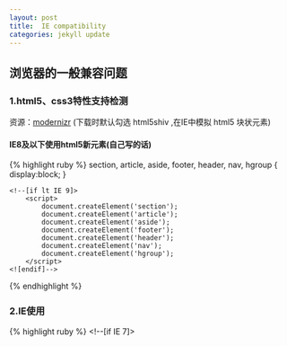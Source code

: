 ```yaml
---
layout: post
title:  IE compatibility
categories: jekyll update
---
```


## 浏览器的一般兼容问题 ##

### 1.html5、css3特性支持检测 ###

资源：[modernizr](http://modernizr.com/ "modernizr") (下载时默认勾选 html5shiv ,在IE中模拟 html5 块状元素)

#### IE8及以下使用html5新元素(自己写的话) ####

{% highlight ruby %}
    section, article, aside, footer, header, nav, hgroup {
        display:block;
    }

    <!--[if lt IE 9]>
        <script>
            document.createElement('section');
            document.createElement('article');
            document.createElement('aside');
            document.createElement('footer');
            document.createElement('header');
            document.createElement('nav');
            document.createElement('hgroup');
        </script>
    <![endif]-->
{% endhighlight %}

### 2.IE使用 ###

{% highlight ruby %}
    <!--[if IE 7]>
        <link href="...">
        <script>
            // ie7 单独样式只需加个 .ie7父类即可
            $(document.documentElement).addClass('ie7');

            // IE7及以下::after/:after伪对象无效
            $('.clearfix,.row').append('<h6 style="clear: both;"></h6>');

            // IE7及以下box-sizing: border-box 无效
            $('.row>[class*="col-"]').each(function (index, e){
                var the=$(this);
                if(the.parents('.hide').length){
                    return;
                }
                var borderLeft, paddingLeft, paddingRight, borderRight;
                borderLeft=(the.css('border-left') ? parseFloat(the.css('border-left')) : 0);
                paddingLeft=(the.css('padding-left') ? parseFloat(the.css('padding-left')) : 0);
                paddingRight=(the.css('padding-right') ? parseFloat(the.css('padding-right')) : 0);
                borderRight=(the.css('border-right') ? parseFloat(the.css('border-right')) : 0);
                var width=Math.floor(parseFloat(the.width())-borderLeft-paddingLeft-paddingRight-borderRight);
                if(width>200){
                    width--;
                }
                the.width(width);
            });
        </script>
    <![endif]-->

    <!--[if lt IE 8]>
        <script src="..."></script>
    <![endif]-->

    <!--[if gt IE 8]>
        <script src="..."></script>
    <![endif]-->

    <!--[if lte IE 8]>
        <script src="..."></script>
    <![endif]-->
    
    // 不通过脚本添加类的写法
    <!--[if IE 7]>    <html class="no-js lt-ie9 lt-ie8"> <![endif]-->
    <!--[if IE 8]>    <html class="no-js lt-ie9"> <![endif]-->
    <!--[if gt IE 8]><!-->
    <html class="no-js" lang="zh-CN">
    <!--<![endif]-->
{% endhighlight %}

### 3.IE下部分CSS3特性模拟 ###

资源：[css3pie](http://css3pie.com/ "css3pie")

使用：必须通过web服务器使用，本地直接测试无效。下载整个资源包后，在对应CSS3代码后直接用 [behavior](https://msdn.microsoft.com/en-us/library/ms530723%28v=vs.85%29.aspx "behavior") 调用 .htc文件即可。

{% highlight ruby %}
    border-radius: 20px;
    behavior: url(PIE-2.0beta1/PIE.htc);

    // rgba
    background: rgba(0,0,0,0.2);
    -pie-background: rgba(0,0,0,0.2);
    behavior: url(PIE-2.0beta1/PIE.htc);
{% endhighlight %}
